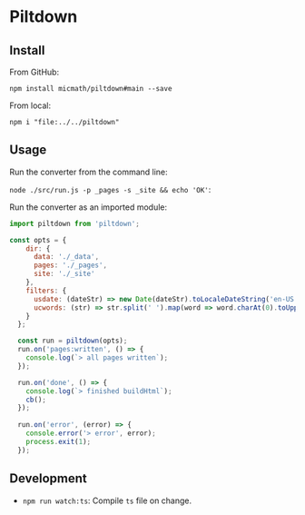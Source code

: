 # Piltdown

## Install

From GitHub:

`npm install micmath/piltdown#main --save`

From local:

`npm i "file:../../piltdown"`

## Usage

Run the converter from the command line:

`node ./src/run.js -p _pages -s _site && echo 'OK'`:

Run the converter as an imported module:

```js
import piltdown from 'piltdown';

const opts = {
    dir: {
      data: './_data',
      pages: './_pages',
      site: './_site'
    },
    filters: {
      usdate: (dateStr) => new Date(dateStr).toLocaleDateString('en-US', { month: 'long', day: 'numeric', year: 'numeric' }),
      ucwords: (str) => str.split(' ').map(word => word.charAt(0).toUpperCase() + word.slice(1)).join(' '),
    }
  };

  const run = piltdown(opts);
  run.on('pages:written', () => {
    console.log(`> all pages written`);
  });

  run.on('done', () => {
    console.log(`> finished buildHtml`);
    cb();
  });
  
  run.on('error', (error) => {
    console.error('> error', error);
    process.exit(1);
  });
```

## Development

- `npm run watch:ts`: Compile `ts` file on change.